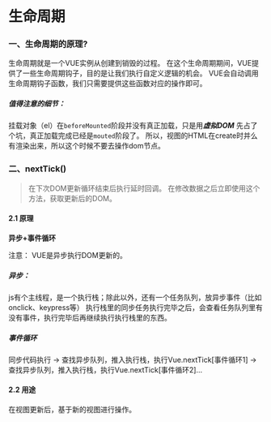 # 生命周期
### 一、生命周期的原理?

生命周期就是一个VUE实例从创建到销毁的过程。
在这个生命周期期间，VUE提供了一些生命周期钩子，目的是让我们执行自定义逻辑的机会。
VUE会自动调用生命周期钩子函数，我们只需要提供这些函数对应的操作即可。

##### 值得注意的细节：
挂载对象（el）在`beforeMounted`阶段并没有真正加载，只是用***虚拟DOM*** 先占了个坑，真正加载完成已经是`mouted`阶段了。
所以，视图的HTML在create时并么有渲染出来，所以这个时候不要去操作dom节点。

### 二、nextTick()

> 在下次DOM更新循环结束后执行延时回调。
> 在修改数据之后立即使用这个方法，获取更新后的DOM。

#### 2.1 原理
**异步+事件循环**

注意： VUE是异步执行DOM更新的。

##### 异步：
js有个主线程，是一个执行栈；除此以外，还有一个任务队列，放异步事件（比如onclick、keypress等）
执行栈里的同步任务执行完毕之后，会查看任务队列里有没有事件，执行完毕后再继续执行执行栈里的东西。

##### 事件循环
同步代码执行 -> 查找异步队列，推入执行栈，执行Vue.nextTick[事件循环1] ->查找异步队列，推入执行栈，执行Vue.nextTick[事件循环2]...

#### 2.2 用途
在视图更新后，基于新的视图进行操作。